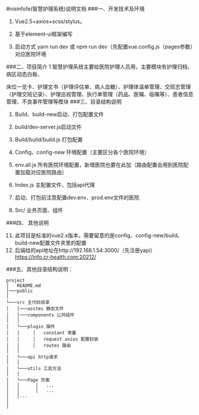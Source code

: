 #nisinfofe(智慧护理系统)说明文档 
###一、开发技术及环境
1.  Vue2.5+axios+scss/stylus。

2.  基于element-ui框架编写

3.  启动方式 yarn run dev 或 npm run
    dev（先配置vue.config.js（pages参数）对应医院环境

###二、项目简介
1.智慧护理系统主要给医院护理人员用，主要模块有护理归档、病区动态白板、

床位一览卡、护理文书（护理评估单、病人血糖）、护理体温单管理、交班志管理（护理交班记录）、护理巡视管理、执行单管理（药品、医嘱、临嘱等）、患者信息管理、不良事件管理等模块
###三、目录结构说明

1.  Build、build-new启动、打包配置文件

2.  build/dev-server.js启动文件

3.  Build/build/build.js 打包配置

4. Config、config-new 环境配置（主要区分各个医院环境）

5.   env.all.js
    所有医院环境配置，新增医院也要在此加（路由配置会用到医院配置加载对应医院路由）

6.  Index.js 主配置文件，包括api代理

7.  启动、打包前注意配置dev.env、prod.env文件的医院
8.  Src/ 业务页面、组件


###四、 其他说明

11. 此项目是标准的vue2.x版本，需要留意的是config、config-new/build、build-new配置文件夹里的配置
12. 后端给的api地址在http://192.168.1.54:3000/（先注册yapi）  
    https://info.cr-health.com:20212/


###五、其他目录结构说明：

```
project
│   README.md
│───public
│
└───src 主代码目录
│   │───asstes 静态文件
│   │───components 公共组件
│   │      
│   └───plugin 插件
│   │     │   constant 常量
│   │     │   request axios 配置封装
│   │     │   routes 路由
│   │   
│   └───api http请求
│   │
│   └───utils 工具方法
│   │  
│   └───Page 页面
│   │      │   ...
│   │      │   ...
│   │...
│   
│   

```

